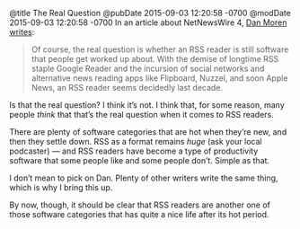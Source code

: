 @title The Real Question
@pubDate 2015-09-03 12:20:58 -0700
@modDate 2015-09-03 12:20:58 -0700
In an article about NetNewsWire 4, <a href="http://sixcolors.com/post/2015/09/return-of-the-netnewswire/">Dan Moren writes</a>:

>Of course, the real question is whether an RSS reader is still software that people get worked up about. With the demise of longtime RSS staple Google Reader and the incursion of social networks and alternative news reading apps like Flipboard, Nuzzel, and soon Apple News, an RSS reader seems decidedly last decade.

Is that the real question? I think it’s not. I think that, for some reason, many people *think* that that’s the real question when it comes to RSS readers.

There are plenty of software categories that are hot when they’re new, and then they settle down. RSS as a format remains *huge* (ask your local podcaster) — and RSS readers have become a type of productivity software that some people like and some people don’t. Simple as that.

I don’t mean to pick on Dan. Plenty of other writers write the same thing, which is why I bring this up.

By now, though, it should be clear that RSS readers are another one of those software categories that has quite a nice life after its hot period.
